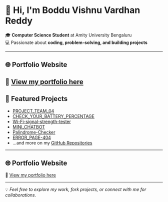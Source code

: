# 👋 Hi, I'm Boddu Vishnu Vardhan Reddy

🎓 **Computer Science Student** at Amity University Bengaluru  
💻 Passionate about **coding, problem-solving, and building projects**  

---
## 🌐 Portfolio Website
🔗 [View my portfolio here](https://vishnu8767)
---

## 🚀 Featured Projects
- [PROJECT_TEAM_04](https://github.com/Vishnu8767/PROJECT_TEAM_04)  
- [CHECK_YOUR_BATTERY_PERCENTAGE](https://github.com/Vishnu8767/CHECK_YOUR_BATTERY_PERCENTAGE)  
- [Wi-Fi-signal-strength-tester](https://github.com/Vishnu8767/Wi-Fi-signal-strength-tester)  
- [MINI_CHATBOT](https://github.com/Vishnu8767/MINI_CHATBOT)  
- [Palindrome-Checker](https://github.com/Vishnu8767/Palindrome-Checker)  
- [ERROR_PAGE-404](https://github.com/Vishnu8767/ERROR_PAGE-404)  
- ...and more on my [GitHub Repositories](https://github.com/Vishnu8767?tab=repositories)  

---

## 🌐 Portfolio Website
🔗 [View my portfolio here](https://vishnu8767.github.io)

---

💡 *Feel free to explore my work, fork projects, or connect with me for collaborations.*
